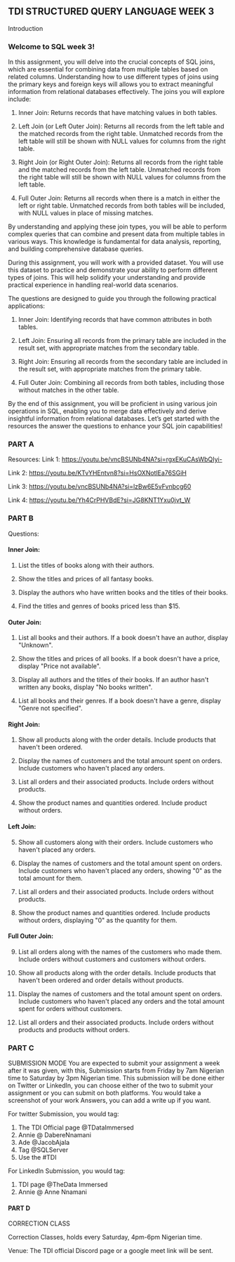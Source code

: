 ## TDI STRUCTURED QUERY LANGUAGE WEEK 3

Introduction

### Welcome to SQL week 3!

In this assignment, you will delve into the crucial concepts of SQL joins, which are essential for combining data from multiple tables based on related columns. Understanding how to use different types of joins using the primary keys and foreign keys will allows you to extract meaningful information from relational databases effectively. The joins you will explore include:

1. Inner Join: Returns records that have matching values in both tables.

2. Left Join (or Left Outer Join): Returns all records from the left table and the matched records from the right table. Unmatched records from the left table will still be shown with NULL values for columns from the right table.

3. Right Join (or Right Outer Join): Returns all records from the right table and the matched records from the left table. Unmatched records from the right table will still be shown with NULL values for columns from the left table.

4. Full Outer Join: Returns all records when there is a match in either the left or right table. Unmatched records from both tables will be included, with NULL values in place of missing matches.

By understanding and applying these join types, you will be able to perform complex queries that can combine and present data from multiple tables in various ways. This knowledge is fundamental for data analysis, reporting, and building comprehensive database queries.

During this assignment, you will work with a provided dataset. You will use this dataset to practice and demonstrate your ability to perform different types of joins. This will help solidify your understanding and provide practical experience in handling real-world data scenarios.

The questions are designed to guide you through the following practical applications:

1. Inner Join: Identifying records that have common attributes in both tables.

2. Left Join: Ensuring all records from the primary table are included in the result set, with appropriate matches from the secondary table.

3. Right Join: Ensuring all records from the secondary table are included in the result set, with appropriate matches from the primary table.

4. Full Outer Join: Combining all records from both tables, including those without matches in the other table.

By the end of this assignment, you will be proficient in using various join operations in SQL, enabling you to merge data effectively and derive insightful information from relational databases. Let’s get started with the resources the answer the questions to enhance your SQL join capabilities!

### PART A

Resources:
Link 1: https://youtu.be/vncBSUNb4NA?si=rgxEKuCAsWbQIyi-

Link 2: https://youtu.be/KTvYHEntvn8?si=HsOXNotlEa76SGiH

Link 3: https://youtu.be/vncBSUNb4NA?si=lzBw6E5vFvnbcg60

Link 4: https://youtu.be/Yh4CrPHVBdE?si=JG8KNT1Yxu0jvt_W

### PART B

Questions:

#### Inner Join:
1. List the titles of books along with their authors.

2. Show the titles and prices of all fantasy books.

3. Display the authors who have written books and the titles of their books.

4. Find the titles and genres of books priced less than $15.

#### Outer Join:
1. List all books and their authors. If a book doesn't have an author, display "Unknown".

2. Show the titles and prices of all books. If a book doesn't have a price, display "Price not available".

3. Display all authors and the titles of their books. If an author hasn't written any books, display "No books written".

4. List all books and their genres. If a book doesn't have a genre, display "Genre not specified".

#### Right Join:
1. Show all products along with the order details. Include products that haven't been ordered.

2. Display the names of customers and the total amount spent on orders. Include customers who haven't placed any orders.

3. List all orders and their associated products. Include orders without products.

4. Show the product names and quantities ordered. Include product without orders.

#### Left Join:
5. Show all customers along with their orders. Include customers who haven't placed any orders.

6. Display the names of customers and the total amount spent on orders. Include customers who haven't placed any orders, showing "0" as the total amount for them.

7. List all orders and their associated products. Include orders without products.

8. Show the product names and quantities ordered. Include products without orders, displaying "0" as the quantity for them.

#### Full Outer Join:
9. List all orders along with the names of the customers who made them. Include orders without customers and customers without orders.

10. Show all products along with the order details. Include products that haven't been ordered and order details without products.

11. Display the names of customers and the total amount spent on orders. Include customers who haven't placed any orders and the total amount spent for orders without customers.

12. List all orders and their associated products. Include orders without products and products without orders.

### PART C
SUBMISSION MODE
You are expected to submit your assignment a week after it was given, with
this, Submission starts from Friday by 7am Nigerian time to Saturday by
3pm Nigerian time.
This submission will be done either on Twitter or LinkedIn, you can choose
either of the two to submit your assignment or you can submit on both
platforms. You would take a screenshot of your work Answers, you can add
a write up if you want.

For twitter Submission, you would tag:
1. The TDI Official page @TDataImmersed
2. Annie @ DabereNnamani
3. Ade @JacobAjala
4. Tag @SQLServer
5. Use the #TDI

For LinkedIn Submission, you would tag:
1. TDI page @TheData Immersed
2. Annie @ Anne Nnamani


#### PART D
CORRECTION CLASS

Correction Classes, holds every Saturday, 4pm-6pm Nigerian time.

Venue: The TDI official Discord page or a google meet link will be sent.